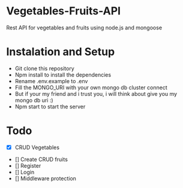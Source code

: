 # Vegetables-Fruits-API

Rest API for vegetables and fruits using node.js and mongoose

# Instalation and Setup

-   Git clone this repository
-   Npm install to install the dependencies
-   Rename .env.example to .env
-   Fill the MONGO_URI with your own mongo db cluster connect
-   But if your my friend and i trust you, i will think about give you my mongo db uri :)
-   Npm start to start the server

# Todo

-   [x] CRUD Vegetables
-   [] Create CRUD fruits
-   [] Register
-   [] Login
-   [] Middleware protection
